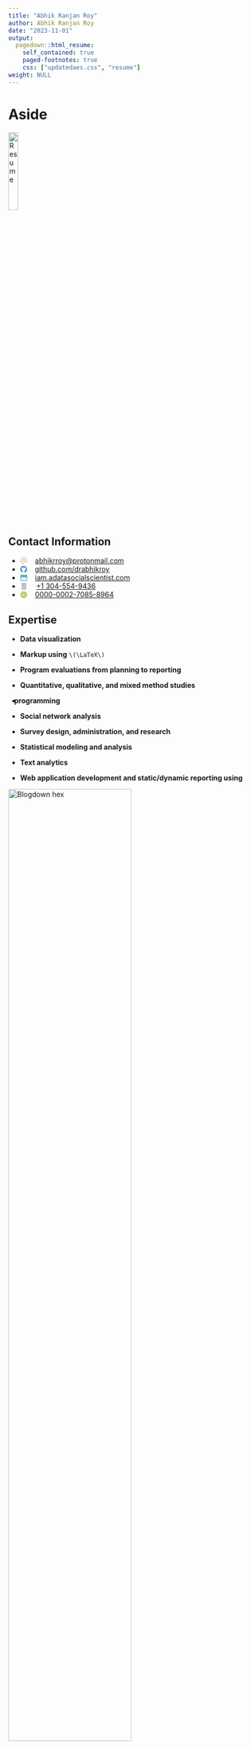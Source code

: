 ```yaml
---
title: "Abhik Ranjan Roy"
author: Abhik Ranjan Roy
date: "2023-11-01"
output:
  pagedown::html_resume:
    self_contained: true
    paged-footnotes: true
    css: ["updatedaes.css", "resume"]
weight: NULL
---
```


<script src="//yihui.org/js/math-code.js" defer></script>
<script defer
  src="//mathjax.rstudio.com/latest/MathJax.js?config=TeX-MML-AM_CHTML">
</script>
<style type="text/css">
.pagedjs_page:not(:first-of-type) {
  --sidebar-width: 0rem;
  --sidebar-background-color: #ffffff;
  --main-width: calc(var(--content-width) - var(--sidebar-width));
  --decorator-horizontal-margin: 0.2in;
}
</style>

# Aside

<div class="parent">

<a href='cv.pdf' target='_blank'><img class="imontop" src='img/vita-dl-icon.png' alt='Resume' width='20%' class='center'></a>

</div>

## Contact Information

- <svg aria-hidden="true" role="img" viewBox="0 0 512 512" style="height:1em;width:1em;vertical-align:-0.125em;margin-left:auto;margin-right:auto;font-size:inherit;fill:#e7c9a9;overflow:visible;position:relative;"><path d="M256 64C150 64 64 150 64 256s86 192 192 192c17.7 0 32 14.3 32 32s-14.3 32-32 32C114.6 512 0 397.4 0 256S114.6 0 256 0S512 114.6 512 256v32c0 53-43 96-96 96c-29.3 0-55.6-13.2-73.2-33.9C320 371.1 289.5 384 256 384c-70.7 0-128-57.3-128-128s57.3-128 128-128c27.9 0 53.7 8.9 74.7 24.1c5.7-5 13.1-8.1 21.3-8.1c17.7 0 32 14.3 32 32v80 32c0 17.7 14.3 32 32 32s32-14.3 32-32V256c0-106-86-192-192-192zm64 192a64 64 0 1 0 -128 0 64 64 0 1 0 128 0z"/></svg>    abhikrroy@protonmail.com
- <svg aria-hidden="true" role="img" viewBox="0 0 496 512" style="height:1em;width:0.97em;vertical-align:-0.125em;margin-left:auto;margin-right:auto;font-size:inherit;fill:#4183c4;overflow:visible;position:relative;"><path d="M165.9 397.4c0 2-2.3 3.6-5.2 3.6-3.3.3-5.6-1.3-5.6-3.6 0-2 2.3-3.6 5.2-3.6 3-.3 5.6 1.3 5.6 3.6zm-31.1-4.5c-.7 2 1.3 4.3 4.3 4.9 2.6 1 5.6 0 6.2-2s-1.3-4.3-4.3-5.2c-2.6-.7-5.5.3-6.2 2.3zm44.2-1.7c-2.9.7-4.9 2.6-4.6 4.9.3 2 2.9 3.3 5.9 2.6 2.9-.7 4.9-2.6 4.6-4.6-.3-1.9-3-3.2-5.9-2.9zM244.8 8C106.1 8 0 113.3 0 252c0 110.9 69.8 205.8 169.5 239.2 12.8 2.3 17.3-5.6 17.3-12.1 0-6.2-.3-40.4-.3-61.4 0 0-70 15-84.7-29.8 0 0-11.4-29.1-27.8-36.6 0 0-22.9-15.7 1.6-15.4 0 0 24.9 2 38.6 25.8 21.9 38.6 58.6 27.5 72.9 20.9 2.3-16 8.8-27.1 16-33.7-55.9-6.2-112.3-14.3-112.3-110.5 0-27.5 7.6-41.3 23.6-58.9-2.6-6.5-11.1-33.3 2.6-67.9 20.9-6.5 69 27 69 27 20-5.6 41.5-8.5 62.8-8.5s42.8 2.9 62.8 8.5c0 0 48.1-33.6 69-27 13.7 34.7 5.2 61.4 2.6 67.9 16 17.7 25.8 31.5 25.8 58.9 0 96.5-58.9 104.2-114.8 110.5 9.2 7.9 17 22.9 17 46.4 0 33.7-.3 75.4-.3 83.6 0 6.5 4.6 14.4 17.3 12.1C428.2 457.8 496 362.9 496 252 496 113.3 383.5 8 244.8 8zM97.2 352.9c-1.3 1-1 3.3.7 5.2 1.6 1.6 3.9 2.3 5.2 1 1.3-1 1-3.3-.7-5.2-1.6-1.6-3.9-2.3-5.2-1zm-10.8-8.1c-.7 1.3.3 2.9 2.3 3.9 1.6 1 3.6.7 4.3-.7.7-1.3-.3-2.9-2.3-3.9-2-.6-3.6-.3-4.3.7zm32.4 35.6c-1.6 1.3-1 4.3 1.3 6.2 2.3 2.3 5.2 2.6 6.5 1 1.3-1.3.7-4.3-1.3-6.2-2.2-2.3-5.2-2.6-6.5-1zm-11.4-14.7c-1.6 1-1.6 3.6 0 5.9 1.6 2.3 4.3 3.3 5.6 2.3 1.6-1.3 1.6-3.9 0-6.2-1.4-2.3-4-3.3-5.6-2z"/></svg>    [github.com/drabhikroy](https://github.com/drabhikroy)
- <svg aria-hidden="true" role="img" viewBox="0 0 512 512" style="height:1em;width:1em;vertical-align:-0.125em;margin-left:auto;margin-right:auto;font-size:inherit;fill:#5cb2b8;overflow:visible;position:relative;"><path d="M.3 89.5C.1 91.6 0 93.8 0 96V224 416c0 35.3 28.7 64 64 64l384 0c35.3 0 64-28.7 64-64V224 96c0-35.3-28.7-64-64-64H64c-2.2 0-4.4 .1-6.5 .3c-9.2 .9-17.8 3.8-25.5 8.2C21.8 46.5 13.4 55.1 7.7 65.5c-3.9 7.3-6.5 15.4-7.4 24zM48 224H464l0 192c0 8.8-7.2 16-16 16L64 432c-8.8 0-16-7.2-16-16l0-192z"/></svg>    [iam.adatasocialscientist.com](https://iam.asocialdatascientist.com/)
- <svg aria-hidden="true" role="img" viewBox="0 0 384 512" style="height:1em;width:0.75em;vertical-align:-0.125em;margin-left:2.1px;margin-right:auto;font-size:inherit;fill:#c4becf;overflow:visible;position:relative;"><path d="M80 0C44.7 0 16 28.7 16 64V448c0 35.3 28.7 64 64 64H304c35.3 0 64-28.7 64-64V64c0-35.3-28.7-64-64-64H80zm80 432h64c8.8 0 16 7.2 16 16s-7.2 16-16 16H160c-8.8 0-16-7.2-16-16s7.2-16 16-16z"/></svg>     <a href="tel:+1 269-615-8771">+1 304-554-9436</a>
- <svg aria-hidden="true" role="img" viewBox="0 0 512 512" style="height:1em;width:1em;vertical-align:-0.125em;margin-left:auto;margin-right:auto;font-size:inherit;fill:#aecc54;overflow:visible;position:relative;"><path d="M294.75 188.19h-45.92V342h47.47c67.62 0 83.12-51.34 83.12-76.91 0-41.64-26.54-76.9-84.67-76.9zM256 8C119 8 8 119 8 256s111 248 248 248 248-111 248-248S393 8 256 8zm-80.79 360.76h-29.84v-207.5h29.84zm-14.92-231.14a19.57 19.57 0 1 1 19.57-19.57 19.64 19.64 0 0 1-19.57 19.57zM300 369h-81V161.26h80.6c76.73 0 110.44 54.83 110.44 103.85C410 318.39 368.38 369 300 369z"/></svg>    [0000-0002-7085-8964](https://orcid.org/0000-0002-7085-8964)

## Expertise

- <b>Data visualization</b>

- <b>Markup using</b> `\(\LaTeX\)`

- <b>Program evaluations from planning to reporting</b>

- <b>Quantitative, qualitative, and mixed method studies</b>

- <i style="color:#3365B3; margin-left: -7px; margin-right: -5px;" class="fab fa-r-project fa-lg"></i> <b>programming</b>

- <b>Social network analysis</b>

- <b>Survey design, administration, and research</b>

- <b>Statistical modeling and analysis</b>

- <b>Text analytics</b>

- <b>Web application development and static/dynamic reporting using</b>

  <div class="holder">

<div class="left">

<img src='img/blogdown-logo.png' alt='Blogdown hex' width='70%'>

</div>

<div class="middle">

<img src='img/rmarkdown.png' alt='Rmarkdown hex' width='70%'>

</div>

<div class="right">

<img src='img/shiny-logo.png' alt='Shiny hex' width='70%'>

</div>

</div>

# Main

## Dr. Abhik Roy

## <i class="fa-solid fa-graduation-cap" data-fa-mask="fa-solid fa-comment" style="background:white"></i> Education

### Western Michigan University

Ph.D. in Program Evaluation

  Kalamazoo, MI

N/A

*Dissertation*. Building an Evaluation Model of Academic Advising’s Impact on Progression, Persistence, and Retention Within University Settings

### Michigan Technological University

M.S. in Mathematics

  Houghton, MI

N/A

*Thesis*. Quotient Rings of the Eisenstein Integers

### West Virginia Wesleyan College

B.S. in Mathematics

  Buckhannon, WV

N/A

*Terminal Study*. 4-Cell Embedding on a `\(n\)`-genus Torus

## <i class="fa-solid fa-pen-to-square" data-fa-mask="fa-solid fa-comment" style="background:white"></i> Professional Experience

### Assistant Professor

West Virginia University

  Morgantown, WV

2023 - 2016

<div class="concise">

- Authored and co-authored 10+ peer-reviewed publications, contributing to various fields including program evaluation.
- Conducted over 20 rigorous evaluations leading to increases in program effectiveness.
- Designed and deployed multiple interactive surveys using HTML, CSS, and JavaScript on the Qualtrics platform, eliciting responses from a total of about 7,000 respondents.
- Extracted and cleaned data from multiple remote sources; developed and published 20+ interactive visualizations for public reporting and client dissemination using Rmarkdown and Shiny.
- Mentored 4 Masters and Doctoral students, guiding them to successful completion of their academic research projects.
- Taught courses in evaluation, measurement, research methods, and survey design, with a focus on data science techniques, to over 500 students.

</div>

### Data Analyst

University of Kansas

  Lawrence, KS

2016 - 2014

<div class="concise">

- Conducted comprehensive studies using qualitative, quantitative, and mixed-methods approaches, and presented findings to senior management, influencing policy changes.
- Crafted tailored evaluations that met the needs of diverse stakeholders, resulting in actionable insights for multiple non-academic departments.
- Designed and administered surveys to over 300 university students and staff, achieving response rates ranging from 47% - 91%.
- Engineered web applications using R and Tableau, streamlining data extraction and visualization processes.
- Spearheaded research initiatives that increased student retention rates by 3% - 5% through predictive statistical modeling.

</div>

## <i class="fa-solid fa-file-text-o" data-fa-mask="fa-solid fa-comment" style="background:white"></i> Select Publications

### Teaching science via computational thinking? Enabling future science teachers’ access to computational thinking.

*Contemporary Issues in Technology and Teacher Education*

N/A

2023

Kale U., Kooken, A., Yuan, J., & <b>Roy, A.</b> ([<i>doi pending</i>](https://citejournal.org/volume-23/issue-3-23/science/teaching-science-via-computational-thinking-enabling-future-science-teachers-access-to-computational-thinking/))

### Program evaluation standards for utility facilitate stakeholder internalization of evaluative thinking in the West Virginia Clinical Translational Science Institute.

*Journal of Multidisciplinary Evaluation*

N/A

2023

Curtis, R., <b>Roy, A.</b>, Lewis, N., Dooty, E. N., & Mikalik, T.
<https://journals.sfu.ca/jmde/index.php/jmde_1/article/view/831>

### Thinking processes in code.org: A relational analysis approach to computational thinking computer science education.

*Computer Science Education*

N/A

2022

Kale, U., Yuan, J., & <b>Roy, A.</b> <https://doi.org/10.1080/08993408.2022.2145549>

### There’s so much to do and not enough time to do it! A case for sentiment analysis to derive meaning from open text using student reflections of engineering activities.

*American Journal of Evaluation, 42* (4), 559–576.

N/A

2021

<b>Roy, A.</b>, & Rambo-Hernandez, K.E. <https://doi.org/10.1177/1098214020962576>

### To design or to integrate? Instructional design versus technology integration in developing learning interventions.

*Education Tech Research Dev 68*, 2473–2504.

N/A

2020

Kale, U., <b>Roy, A.</b> & Yuan, J. <https://doi.org/10.1007/s11423-020-09771-8>

### Using interactive theater to promote inclusive behaviors in teams for first-year engineering students: A sustainable approach.

*Development of A Holistic Cross-Disciplinary Project Course Experience as a Research Platform for the Professional Formation of Engineers.*

N/A

2020

Dey, K.C., & Rahman, M.T., & Pyrialakou, V.D., & Martinelli, D., & Rambo-Hernandez, K.E., & Fraustino, J.D., & Deskins, J., & Plein, L.C., & <b>Roy, A.R.</b> <https://peer.asee.org/29592>

### General chemistry student attitudes and success with use of online homework: Traditional-Responsive versus Adaptive-Responsive.

*Journal of Chemical Education, 95* (5), 691-699.

N/A

2018

Richard-Babb, M., Curtis, R., Ratcliff, B., <b>Roy, A.R.</b>, & Mikalik, T. <https://doi.org/10.1021/acs.jchemed.7b00829>

### To go virtual or not to go virtual, that is the question: A comparative study of face-to-face versus virtual laboratories in a physical science course.

*Journal of College Science Teaching, 48* (2), 59-67.

N/A

2018

Miller, T.A., Carver, J.S., & <b>Roy, A.R.</b> [https://www.jstor.org/stable/26616271](https://doi.org/10.1021/acs.jchemed.7b00829)

### Reasoning-and-proving in algebra: The case of two reform-oriented U.S. textbooks.

*International Journal of Educational Research 64.*, 92-106

N/A

2014

Davis, J.D., Smith, D.O., <b>Roy, A.R.</b>, & Bilgic, Y. K. [https://doi.org/10.1016/j.ijer.2013.06.012](https://doi.org/10.1021/acs.jchemed.7b00829)

### What’s in a Scriven number?

*Journal of MultiDisciplinary Evaluation, 8* (19), 41-45.

N/A

2012

<b>Roy, A.R.</b>, Hobson, K.A., & Coryn, C.L.S. [https://doi.org/10.56645/jmde.v8i19.372](https://doi.org/10.1021/acs.jchemed.7b00829)

## <i class="fa-solid fa-book" data-fa-mask="fa-solid fa-comment" style="background:white"></i> Book Chapters

### Social network analysis: Finding meaning in connections.

*Nova Science Publishers, Inc.*

N/A

2014

<b>Roy, A.R.</b> 978-1-53612-734-8

## <i class="fa-solid fa-pencil-alt" data-fa-mask="fa-solid fa-comment" style="background:white"></i> Invited Contributions

### What is a Scriven number?

*The American Evaluation Association Newsletter*

N/A

2012

<b>Roy, A.R.</b>, Hobson, K.A., & Coryn, C.L.S.

## <i class="fa-solid fa-shapes" data-fa-mask="fa-solid fa-comment" style="background:white"></i> Evaluations

## <i class="fa-solid fa-toggle-on" data-fa-mask="fa-solid fa-comment" style="background:white"></i> <span class="indented-title" style="font-size: 0.90rem;">Active</span>

### <span class="indented-title"><i>Lead Program Evaluator & Methodologist</i> - Healthy Start Initiative ([*HRSA-19-049*](https://grants.hrsa.gov/2010/Web2External/Interface/Common/EHBDisplayAttachment.aspx?dm_rtc=16&dm_attid=d3c378a4-b07d-48e5-ab36-38f05a7eeb48) Total Award: *\$5,470,000*)</span>

<span class="indented-title">West Virginia University Research Corporation</span>

  Morgantown, WV

Current - 2023

<div class="indented-section">

<div class="concise">

- Conducted process, monitoring, and impact evaluations at the program level.
- Designed and validated survey tools, evaluating the experiences of more than 50 participants.
- Generated two comprehensive internal evaluation documents and prepared an evaluation proposal aimed at federal funding renewal.
- Utilized a mixed-methods design to independently analyze both longitudinal and cross-sectional data, focusing on the smoking cessation efforts of mothers and the experiences of new or distant caretakers/fathers.

</div>

</div>

### <span class="indented-title"><i>Program Evaluator & Mixed Methods Analyst</i> - Teaching Science with Computational Thinking: Preparing Preservice Elementary Educators of the Future STEM Workforce ([*2019-NSF 2142274*](https://www.nsf.gov/awardsearch/showAward?AWD_ID=2142274&HistoricalAwards=false) Total Award: *\$294,958.00*)</span>

<span class="indented-title">West Virginia University</span>

  Morgantown, WV

Current - 2022

<div class="indented-section">

<div class="concise">

- Administered process evaluations for all program activities.
- Created and employed a longitudinal mixed-method study to reduce and analyze more than 50 open-ended survey responses and six interview session transcripts, leveraging thematic/content analyses and techniques including HDBSCAN/t-SNE, k-Means, and PCA.
- Designed and validated two survey tools for assessing progress and evaluating programmatic impact.
- Produced one in-depth internal evaluation document and crafted evaluation summaries for federal reporting purposes.

</div>

</div>

## <i class="fa-solid fa-toggle-off" data-fa-mask="fa-solid fa-comment" style="background:white"></i> <span class="indented-title" style="font-size: 0.90rem;">Completed</span>

### <span class="indented-title"><i>Community Program Evaluator & Data Scientist</i> - WVCTSI: West Virginia Clinical and Translational Science Institute ([*2017-NIH 2U54GM104942-02*](https://reporter.nih.gov/project-details/9362155) Total Award: *\$20,000,000*)</span>

<span class="indented-title">West Virginia University</span>

  Morgantown, WV

2022 - 2017

<div class="indented-section">

<div class="concise">

- Analyzed extensive datasets using both frequentist and Bayesian methodologies, guiding the direction and activities of eight distinct programs.
- Authored quarterly reports as well as internal and external annual evaluation documents, disseminated both in print and through interactive formats developed in Rmarkdown.
- Crafted over 100 data visualizations and developed over four Shiny applications for internal and public data exploration, including research collaborations using social network analysis, grant activities pulled from the NCBI API crossed with WVCTSI grant numbers, and dissemination of result and changes in practice within and beyond West Virginia.
- Designed and disseminated tailored Qualtrics surveys enhanced with HTML, CSS, and JavaScript, reaching an audience of over 5,000 individuals.
- Led local and multi-site, multi-cluster evaluation studies that influenced five core medical research and community engagement units.
- Mentored six aspiring graduate students in social data science, steering them through successful research endeavors.

</div>

</div>

### <span class="indented-title"><i>Program Evaluator</i> - Appalachian Gerontology Experiences - Advancing Diversity in Aging Research ([*2020-NIH 1R25AG059558-01A1*](https://reporter.nih.gov/search/gvYOStaGnUiejizdD2R25w/project-details/9793672) Total Award: *\$678,000*)</span>

<span class="indented-title">West Virginia University</span>

  Morgantown, WV

2020 - 2021

<div class="indented-section">

<div class="concise">

- Developed and distributed two customized interactive surveys using Qualtrics, enhanced with CSS and JavaScript, to gather feedback on programmatic activities from a specific group of 24 students.
- Spearheaded three distinct evaluative studies focusing on student efficacy, engagement, and motivation.
- Produced an external evaluation summary for federal reporting.

</div>

</div>

### <span class="indented-title"><i>Research Methods Advisor & Specialist</i> - Research Initiative: A Holistic Cross-Disciplinary Project Experience as a Platform to Advance the Professional Formation of Engineers ([*2019-NSF 1927232*](https://www.nsf.gov/awardsearch/showAward?AWD_ID=1927232&HistoricalAwards=false) Total Award: *\$200,000*)</span>

<span class="indented-title">West Virginia University</span>

  Morgantown, WV

<span class="indented-title">2020 - 2022</span>

<div class="indented-section">

<div class="concise">

- Conducted longitudinal studies on the experiences of 30 undergraduate students in specialized interdisciplinary courses that integrated social science and engineering, using both surveys and focus group discussions.
- Mentored 10 engineering faculty members and graduate students in the implementation of research methodologies.

</div>

</div>

### <span class="indented-title"><i>Program Evaluator</i> - Stepping UP with Avenue: Progress Monitoring: A Software Suite Helping Teachers Improve Literacy Progress For Deaf/Hard Of Hearing Students (*2017-ED H327S170012* Total Award: *\$2,470,440*)</span>

<span class="indented-title">Pennsylvania State University</span>

  State College, PA

2018 - 2017

<div class="indented-section">

<div class="concise">

- Administered in-depth evaluations of five tools designed for assessment and engagement of the deaf and hard of hearing.
- Conducted a multi-site, multi-cluster evaluation on a large scale for all programmatic activities.
- Produced a detailed external evaluation brief for federal reporting.

</div>

</div>

### <span class="indented-title"><i>Lead Program Evaluator</i> - Cultivating Inclusive Identities of Engineers and Computer Scientists: Expanding Efforts to Infuse Inclusive Excellence in Undergraduate Curricula ([*2017-NSF 1725880*](https://www.nsf.gov/awardsearch/showAward?AWD_ID=1725880) Total Award: *\$2,000,000*)</span>

<span class="indented-title">West Virginia University</span>

  Morgantown, WV

2018 - 2017

<div class="indented-section">

<div class="concise">

- Administered longitudinal surveys to over 50 participating faculty members to gauge expectations, gather feedback for improvement, and monitor shifts in DEI attitudes and perceptions.
- Applied longitudinal NLP text mining techniques such as concordance, LDA topic modeling, and sentiment analysis to analyze and summarize feedback from over 3,000 first-year engineering students concerning grant-related class activities.
- Contributed to the creation of more than 10 journal publications and academic conference presentation materials.
- Developed more than 150 static and interactive data visualizations for stakeholder exploration, both internal and external reporting, as well as for presentations and publications.
- Evaluated all four principal investigators through personnel assessments.
- Produced two in-depth internal evaluation documents and crafted summaries for external stakeholders and federal reporting purposes.

</div>

</div>

### <span class="indented-title"><i>Program Evaluator</i> - GAUSSI: Generating, Analyzing, and Understanding Sensory and Sequencing Information: A Trans-Disciplinary Graduate Training Program in Biosensing and Computational Biology ([*2017-NSF 1450032*](https://www.nsf.gov/awardsearch/showAward?AWD_ID=1450032&HistoricalAwards=false) Total Award: *\$3,013,779*)</span>

<span class="indented-title">Colorado State University</span>

  Fort Collins, CO

2020 - 2017

<div class="indented-section">

<div class="concise">

- Administered 32 interviews and focus groups, both cross-sectional and longitudinal, using unstructured and semi-structured formats to gauge the experiences of students and faculty.
- Carried out process evaluations for four grant-associated programs, leading to enhanced member tracking, increased program efficiency, and heightened participant satisfaction.
- Constructed and validated tools to measure students’ ability to convey research findings to a lay audience.
- Designed semi-annual adaptive and interactive Qualtrics surveys enhanced with HTML/CSS/JavaScript, securing feedback from over 100 students and faculty with a 95% response rate.
- Developed predictive models targeting the improvement of student engagement, experience, and retention.
- Generated data visualizations for assessment and longitudinal studies, bolstering inferential statistical analyses to identify trends and support programmatic enhancements, retention strategies, and satisfaction initiatives.
- Produced nine in-depth internal evaluation documents and crafted summaries for external stakeholders and federal reporting purposes.

</div>

</div>

## <i class="fa-solid fa-chalkboard-user" data-fa-mask="fa-solid fa-comment" style="background:white"></i> Presentations

### Let’s get sentimental: Machine learning aided data analysis for large qualitative data sets

*American Evaluation Association Annual Conference*

  New Orleans, LA

2022

Seidel, T., Ferguson, C.F., & <b>Roy, A.R.</b>

### Best of both worlds: Affordances of mixing machine learning and qualitative content analysis

*American Educational Research Association Annual Meeting*

  San Diego, CA

2022

<b>Roy, A.R.</b>, Ferguson, C.F., Curtis, R., & Babb-Richards, M.

### These aren’t random words just strung together?: Using machine learning and pretty visualizations to discover topics in articles.

*American Evaluation Association Annual Conference*

  *virtual*

2020

<b>Roy, A.R.</b>

### Little fish in a big pond, only fish in a little pond: How roles shape our identities as evaluators.

*American Evaluation Association Annual Conference*

  Minneapolis, MN

2019

Loomis, D.L., Mikalik, T.L., Curtis, R., <b>Roy, A.R.</b>, & Bernstein, M.

### Evolving program logic models to meet shifting program needs: The case of WV Clinical Translational Science Institute.

*American Evaluation Association Annual Conference*

  Minneapolis, MN

2019

Curtis, R., <b>Roy, A.R.</b>, Bernstein, M, Loomis, D.L., & Mikalik, T.L.

### The value of external evaluators when building clinical translational research infrastructure.

*American Evaluation Association Annual Conference*

  Minneapolis, MN

2019

Curtis, R., <b>Roy, A.R.</b>, Bernstein, M, Loomis, D.L., & Mikalik, T.L.

### Using associated networks to evaluate content within courses.

*American Evaluation Association Annual Conference*

  Minneapolis, MN

2019

<b>Roy, A.R.</b>, Kale, U, & Yuan, J.

### Why is it that writers write but fingers don’t fing? Using machine learning and lexemes to make sense of nonsense.

*American Evaluation Association Annual Conference*

  Minneapolis, MN

2019

<b>Roy, A.R.</b>, Curtis, R., Mikalik, T.L., Loomis, D.L., & Bernstein, M.

### Iscovering the underlying meaning behind <i>get me off your f\*\*\*ing mailing list?</i> and most other narratives.

*American Evaluation Association Annual Conference*

  Minneapolis, MN

2019

<b>Roy, A.R.</b>, Curtis, R., Mikalik, T.L., Loomis, D.L., & Bernstein, M.

### Assessing for improvement: The use of artificial intelligence to uncover potential differential impact of assignments.

*American Evaluation Association Annual Conference*

  Toronto, CN

2019

<b>Roy, A.R.</b> & Rambo-Hernandez, K.

### That’s a pretty picture of dots and lines but what does it mean?: A Q&A session with the Social Network Analysis TIG leaders.

*American Evaluation Association Annual Conference*

  Cleveland, OH

2018

<b>Roy, A.R.</b>, Durland, M.M., Woodland, R., & Phillips, G.

### Navigating buy-in and shifting evaluation needs over time in NIG Clinical Translational Research Award.

*American Evaluation Association Annual Conference*

  Cleveland, OH

2018

Curtis, R., <b>Roy, A.R.</b>, & Mikalik, T.L.

### Using a mixed methods evaluation to discover how an interactive theater based model stimulates inclusive behaviors in engineering.

*American Evaluation Association Annual Conference*

  Cleveland, OH

2018

<b>Roy, A.R.</b>, Rambo-Hernandez, K., Hensel, R.A., & Morris, M.L.

### Collaboration evaluation: Using social network analysis to reveal an active undiscovered network.

*American Evaluation Association Annual Conference*

  Cleveland, OH

2018

<b>Roy, A.R.</b>, Curtis, R., & Mikalik, T.L.

### Examining the past and looking forward: The future of evaluation theory and use.

*American Evaluation Association Annual Conference*

  Cleveland, OH

2018

<b>Roy, A.R.</b> & Hobson, K.A.

### Transforming graduate STEM Education: A theory-driven evaluation of the GAUSSI National Science Foundation Research Training (NRT) Program.

*American Evaluation Association Annual Conference*

  Washington, DC

2017

<b>Roy, A.R.</b>, Hernandez, P.A., Chen, T., & Paguyo, C.

### Program evaluation for everyone! - Constructing an online foundational course for capacity building using theorists as a focus.

*American Evaluation Association Annual Conference*

  Washington, DC

2017

<b>Roy, A.R.</b> & Curtis, R.P.

### Three stages down! Exploring the criteria for the next generation of evaluation theorists through social network analysis.

*Hawaii-Pacific Evaluation Association Annual Conference*

  Kane’ohe, HI

2017

<b>Roy, A.R.</b> & Hobson, K.A.

### Content in the background: Using evaluation theorists as the principal motivator for foundational evaluation courses.

*Hawaii-Pacific Evaluation Association Annual Conference*

  Kane’ohe, HI

2017

<b>Roy, A.R.</b> & Curtis, R.P.

### Survey says! Students getting tired of surveys.

*National Academic Advising Association Annual Conference*

  Las Vegas, NV

2015

<b>Roy, A.R.</b> & Goetz, H.L.

### Influences of Hierarchical Linear Modeling in evaluation.

*Aotearoa New Zealand Evaluation Association Annual Conference*

  Auckland, NZ

2013

Hobson, K.A., <b>Roy, A.R.</b> & Coryn, C.L.S.

### Survey sample methods: Evaluators’ toolbox refreshment.

*American Evaluation Association Annual Conference*

  Minneapolis, MN

2012

Hobson, K.A., <b>Roy, A.R.</b> & Coryn, C.L.S.

## <i class="fa-solid fa-university" data-fa-mask="fa-solid fa-comment" style="background:white"></i> Teaching Experience

## <i class="fa-solid fa-clipboard-check" data-fa-mask="fa-solid fa-comment" style="background:white"></i> <span class="indented-title" style="font-size: 0.90rem;">Evaluation, Measurement, and Research Methods (2016 - 2023)</span>

### <span class="indented-title"><i>[Data Visualization](https://edp693e.asocialdatascientist.com/)</i></span>

<span class="indented-title">West Virginia University</span>

  Morgantown, WV

2020 - 2018

<span class="indented-title">2020, 2018</span>

### <span class="indented-title"><i>Educational Psychology</i></span>

<span class="indented-title">West Virginia University</span>

  Morgantown, WV

2017

### <span class="indented-title"><i>Educational Research</i></span>

<span class="indented-title">West Virginia University</span>

  Morgantown, WV

2016

### <span class="indented-title"><i>[Introduction to Research](https://edp612.asocialdatascientist.com/)</i></span>

<span class="indented-title">West Virginia University</span>

  Morgantown, WV

2022 - 2016

<span class="indented-title">2022, 2018, 2017, 2016</span>

### <span class="indented-title"><i>[Measurement/Evaluation in Educational Psychology](https://edp611.asocialdatascientist.com/)</i></span>

<span class="indented-title">West Virginia University</span>

  Morgantown, WV

2020 - 2018

<span class="indented-title">2022, 2020, 2018</span>

### <span class="indented-title"><i>[Mixing Research Methodologies](https://edp618.asocialdatascientist.com/)</i></span>

<span class="indented-title">West Virginia University</span>

  Morgantown, WV

2019 - 2017

<span class="indented-title">2022, 2019, 2018, 2017</span>

### <span class="indented-title"><i>[Program Evaluation](https://edp617.asocialdatascientist.com/)</i></span>

<span class="indented-title">West Virginia University</span>

  Morgantown, WV

2023 - 2017

<span class="indented-title">2023, 2022, 2021, 2020, 2019, 2018, 2017</span>

### <span class="indented-title"><i>[Social Network Analysis](https://edp693g.asocialdatascientist.com/)</i></span>

<span class="indented-title">West Virginia University</span>

  Morgantown, WV

2021 - 2017

<span class="indented-title">2021, 2017</span>

### <span class="indented-title"><i>[Statistical Methods 1](https://edp613.asocialdatascientist.com/)</i></span>

<span class="indented-title">West Virginia University</span>

  Morgantown, WV

2021 - 2017

<span class="indented-title">2021, 2020, 2019, 2018, 2017</span>

### <span class="indented-title"><i>[Survey Research](https://edp619.asocialdatascientist.com/)</i></span>

<span class="indented-title">West Virginia University</span>

  Morgantown, WV

2022 - 2020

<span class="indented-title">2022, 2020</span>

## <i class="fa-solid fa-infinity fa-fw" data-fa-mask="fa-solid fa-comment" style="background:white"></i> <span class="indented-title" style="font-size: 0.90rem;">Mathematics (2005 - 2015)</span>

### <span class="indented-title"><i>Business Calculus</i></span>

<span class="indented-title">Central Michigan University</span>

  Mount Pleasant, MI

2008

### <span class="indented-title"><i>College Algebra</i></span>

<span class="indented-title">Central Michigan University</span>

  Mount Pleasant, MI

2009

### <span class="indented-title"><i>Discrete Mathematics</i></span>

<span class="indented-title">Central Michigan University</span>

  Pittsburgh, KS

2012

### <span class="indented-title"><i>Elementary Statistics</i></span>

<span class="indented-title">Central Michigan University</span>

  Pittsburgh, KS

2014

### <span class="indented-title"><i>Foundations of Statistics</i></span>

<span class="indented-title">Central Michigan University</span>

  Pittsburgh, KS

2010 - 2009

<span class="indented-title">2009, 2010</span>

### <span class="indented-title"><i>Intermediate Algebra</i></span>

<span class="indented-title">Central Michigan University</span>

  Mount Pleasant, MI

2008 - 2007

<span class="indented-title">2007, 2008</span>

### <span class="indented-title"><i>Integral Calculus</i></span>

<span class="indented-title">Michigan Technological University</span>

  Houghton, MI

2007

### <span class="indented-title"><i>Linear Algebra</i></span>

<span class="indented-title">University of Kansas</span>

  Lawrence, KS

2015 - 2014

<span class="indented-title">2014, 2015</span>

### <span class="indented-title"><i>Mathematical Thinking Grades 6-12</i></span>

<span class="indented-title">Western Michigan University</span>

  Kalamazoo, MI

2013

### <span class="indented-title"><i>Mathematics Curriculum Grades 6-12</i></span>

<span class="indented-title">Western Michigan University</span>

  Kalamazoo, MI

2014 - 2013

<span class="indented-title">2013, 2014</span>

### <span class="indented-title"><i>Multivariable Calculus</i></span>

<span class="indented-title">Michigan Technological University</span>

  Houghton, MI

2005

### <span class="indented-title"><i>Single Variable Calculus</i></span>

<span class="indented-title">Michigan Technological University</span>

  Houghton, MI

2007 - 2006

<span class="indented-title">2006, 2007</span>

## <i class="fa-solid fa-paragraph" data-fa-mask="fa-solid fa-comment" style="background:white"></i> Service

### Associate Editor

[*Journal of MultiDisciplinary Evaluation*](https://journals.sfu.ca/jmde/index.php/jmde_1/about/editorialTeam)

N/A

2022 - 2013

## <i class="fa-solid fa-users" data-fa-mask="fa-solid fa-comment" style="background:white"></i> Memberships

### American Evaluation Association

N/A

N/A

2022 - 2012

## Disclaimer

Made with    <i style="color:#3365B3; margin-left: -7px; margin-right: -5px;" class="fab fa-r-project"></i>   : <a href="https://github.com/drabhikroy/Courses/blob/iam/content/en/work/resume-html.Rmd" target="&#39;_blank">Source code</a>

Last updated on November 01, 2023
